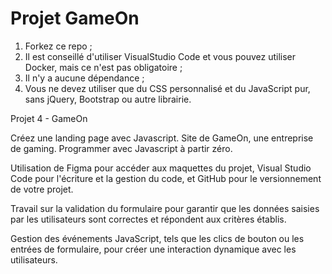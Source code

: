 # Projet GameOn
1. Forkez ce repo ;
2. Il est conseillé d'utiliser VisualStudio Code et vous pouvez utiliser Docker, mais ce n'est pas obligatoire ;
3. Il n'y a aucune dépendance ;
4. Vous ne devez utiliser que du CSS personnalisé et du JavaScript pur, sans jQuery, Bootstrap ou autre librairie.

Projet 4 - GameOn

Créez une landing page avec Javascript.
Site de GameOn, une entreprise de gaming.
Programmer avec Javascript à partir zéro.

Utilisation de Figma pour accéder aux maquettes du projet, Visual Studio Code pour l'écriture et la gestion du code, et GitHub pour le versionnement de votre projet.

Travail sur la validation du formulaire pour garantir que les données saisies par les utilisateurs sont correctes et répondent aux critères établis.

Gestion des événements JavaScript, tels que les clics de bouton ou les entrées de formulaire, pour créer une interaction dynamique avec les utilisateurs.
